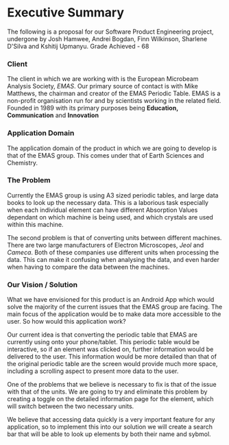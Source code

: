 # Executive Summary

The following is a proposal for our Software Product Engineering project, undergone by Josh Hamwee, Andrei Bogdan, Finn Wilkinson, Sharlene D'Silva and Kshitij Upmanyu. Grade Achieved - 68

### Client
The client in which we are working with is the European Microbeam Analysis Society, *EMAS*. Our primary source of contact is with Mike Matthews, the chairman and creator of the EMAS Periodic Table. EMAS is a non-profit organisation run for and by scientists working in the related field. Founded in 1989 with its primary purposes being **Education, Communication** and **Innovation**

### Application Domain
The application domain of the product in which we are going to develop is that of the EMAS group. This comes under that of Earth Sciences and Chemistry.

### The Problem
Currently the EMAS group is using A3 sized periodic tables, and large data books to look up the necessary data. This is a laborious task especially when each individual element can have different Absorption Values dependant on which machine is being used, and which crystals are used within this machine.

The second problem is that of converting units between different machines. There are two large manufacturers of Electron Microscopes, *Jeol* and *Cameca*. Both of these companies use different units when processing the data. This can make it confusing when analysing the data, and even harder when having to compare the data between the machines.

### Our Vision / Solution

What we have envisioned for this product is an Android App which would solve the majority of the current issues that the EMAS group are facing. The main focus of the application would be to make data more accessible to the user. So how would this application work?

Our current idea is that converting the periodic table that EMAS are currently using onto your phone/tablet. This periodic table would be interactive, so if an element was clicked on, further information would be delivered to the user. This information would be more detailed than that of the original periodic table are the screen would provide much more space, including a scrolling aspect to present more data to the user.

One of the problems that we believe is necessary to fix is that of the issue with that of the units. We are going to try and eliminate this problem by creating a toggle on the detailed information page for the element, which will switch between the two necessary units.

We believe that accessing data quickly is a very important feature for any application, so to implement this into our solution we will create a search bar that will be able to look up elements by both their name and sybmol.
